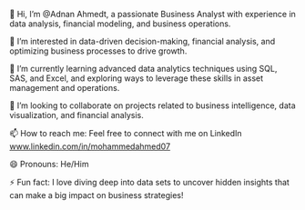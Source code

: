 👋 Hi, I’m @Adnan Ahmedt, a passionate Business Analyst with experience in data analysis, financial modeling, and business operations.

👀 I’m interested in data-driven decision-making, financial analysis, and optimizing business processes to drive growth.

🌱 I’m currently learning advanced data analytics techniques using SQL, SAS, and Excel, and exploring ways to leverage these skills in asset management and operations.

💞️ I’m looking to collaborate on projects related to business intelligence, data visualization, and financial analysis.

📫 How to reach me: Feel free to connect with me on LinkedIn www.linkedin.com/in/mohammedahmed07 

😄 Pronouns: He/Him

⚡ Fun fact: I love diving deep into data sets to uncover hidden insights that can make a big impact on business strategies!

<!---
Ahmed-Analyst/Ahmed-Analyst is a ✨ special ✨ repository because its `README.md` (this file) appears on your GitHub profile.
You can click the Preview link to take a look at your changes.
--->
